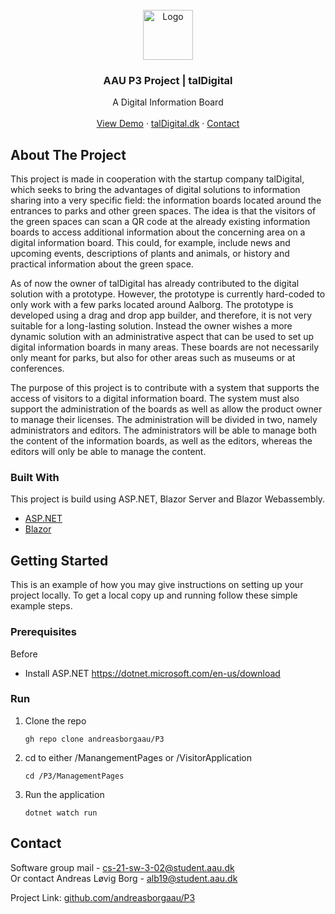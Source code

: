 <!-- PROJECT LOGO -->
<br />
<div align="center">
  <a href="http://taldigital.dk/">
    <img src="https://i.imgur.com/QtVY2Gm.png" alt="Logo" width="80" height="80">
  </a>

  <h3 align="center">AAU P3 Project | talDigital</h3>

  <p align="center">
    A Digital Information Board
    <br />
    <!--<a href="https://github.com/othneildrew/Best-README-Template"><strong>Explore the docs »</strong></a>
    <br />-->
    <br />
    <a href="https://aau.taldigital.dk/1">View Demo</a>
    ·
    <a href="https://taldigital.dk">talDigital.dk</a>
    ·
    <a href="#contact">Contact</a>
  </p>
</div>


<!-- ABOUT THE PROJECT -->
## About The Project

This project is made in cooperation with the startup company talDigital, which seeks to bring the advantages of digital solutions to information sharing into a very specific field: the information boards located around the entrances to parks and other green spaces. The idea is that the visitors of the green spaces can scan a QR code at the already existing information boards to access additional information about the concerning area on a digital information board. This could, for example, include news and upcoming events, descriptions of plants and animals, or history and practical information about the green space.

As of now the owner of talDigital has already contributed to the digital solution with a prototype. However, the prototype is currently hard-coded to only work with a few parks located around Aalborg. The prototype is developed using a drag and drop app builder, and therefore, it is not very suitable for a long-lasting solution. Instead the owner wishes a more dynamic solution with an administrative aspect that can be used to set up digital information boards in many areas. These boards are not necessarily only meant for parks, but also for other areas such as museums or at conferences.

The purpose of this project is to contribute with a system that supports the access of visitors to a digital information board. The system must also support the administration of the boards as well as allow the product owner to manage their licenses. The administration will be divided in two, namely administrators and editors. The administrators will be able to manage both the content of the information boards, as well as the editors, whereas the editors will only be able to manage the content.

### Built With

This project is build using ASP.NET, Blazor Server and Blazor Webassembly.

* [ASP.NET](https://dotnet.microsoft.com/en-us/apps/aspnet)
* [Blazor](https://dotnet.microsoft.com/en-us/apps/aspnet/web-apps/blazor)


<!-- GETTING STARTED -->
## Getting Started

This is an example of how you may give instructions on setting up your project locally.
To get a local copy up and running follow these simple example steps.

### Prerequisites

Before
* Install ASP.NET https://dotnet.microsoft.com/en-us/download 

### Run

1. Clone the repo
   ```
   gh repo clone andreasborgaau/P3
   ```
2. cd to either /ManangementPages or /VisitorApplication
   ```
   cd /P3/ManagementPages
   ```
3. Run the application
   ```
   dotnet watch run
   ```

<div id="contact">

<!-- CONTACT -->
## Contact

Software group mail - cs-21-sw-3-02@student.aau.dk
  <br />
Or contact Andreas Løvig Borg - alb19@student.aau.dk

Project Link: [github.com/andreasborgaau/P3](https://github.com/andreasborgaau/P3)
</div>
